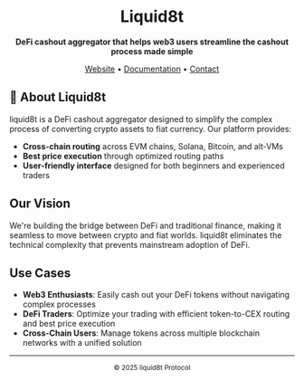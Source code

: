 <div align="center">
  <h1>Liquid8t</h1>
  <p><strong>DeFi cashout aggregator that helps web3 users streamline the cashout process made simple</strong></p>
  
  <p>
    <a href="#">Website</a> •
    <a href="#">Documentation</a> •
    <a href="#">Contact</a>
  </p>
</div>

## 🌊 About Liquid8t

liquid8t is a DeFi cashout aggregator designed to simplify the complex process of converting crypto assets to fiat currency. Our platform provides:

- **Cross-chain routing** across EVM chains, Solana, Bitcoin, and alt-VMs
- **Best price execution** through optimized routing paths
- **User-friendly interface** designed for both beginners and experienced traders

## Our Vision

We're building the bridge between DeFi and traditional finance, making it seamless to move between crypto and fiat worlds. liquid8t eliminates the technical complexity that prevents mainstream adoption of DeFi.

## Use Cases

- **Web3 Enthusiasts**: Easily cash out your DeFi tokens without navigating complex processes
- **DeFi Traders**: Optimize your trading with efficient token-to-CEX routing and best price execution
- **Cross-Chain Users**: Manage tokens across multiple blockchain networks with a unified solution
---
<div align="center">
  <sub>© 2025 liquid8t Protocol</sub>
</div>
